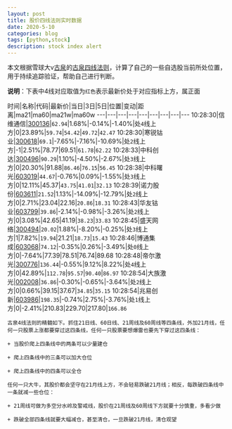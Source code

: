 ```yaml
---
layout: post
title: 股价四线法则实时数据
date: 2020-5-10
categories: blog
tags: [python,stock]
description: stock index alert
---
```



本文根据雪球大v[古泉](https://xueqiu.com/u/7148646888)的[古泉四线法则](https://xueqiu.com/7148646888/130498192)，计算了自己的一些自选股当前所处位置，用于持续追踪验证，帮助自己进行判断。

**说明**：下表中4线对应取值为`红色`表示最新价处于对应指标上方，属正面

时间|名称|代码|最新价|当日|3日|5日|位置|变动|距离|ma21|ma60|ma21w|ma60w
---|---|---|---|---|---|---|---|---
10:28:30|信维通信|[300136](https://xueqiu.com/S/SZ300136)|`62.94`|1.68%|-0.14%|-1.40%|处`4`线上方|0|23.89%|`59.74`|`54.42`|`49.72`|`42.47`
10:28:30|寒锐钴业|[300618](https://xueqiu.com/S/SZ300618)|`69.1`|-7.65%|-7.16%|-10.69%|处`2`线上方|-1|2.51%|78.77|69.51|`61.78`|`62.22`
10:28:33|中科创达|[300496](https://xueqiu.com/S/SZ300496)|`90.29`|1.10%|-4.50%|-2.67%|处`3`线上方|0|20.30%|91.88|`86.46`|`76.15`|`56.45`
10:28:38|中科曙光|[603019](https://xueqiu.com/S/SH603019)|`44.67`|-0.76%|0.09%|-1.55%|处`3`线上方|0|12.11%|45.37|`43.75`|`41.01`|`32.13`
10:28:39|诺力股份|[603611](https://xueqiu.com/S/SH603611)|`21.52`|1.13%|-14.09%|-12.79%|处`2`线上方|0|2.71%|23.04|22.16|`20.86`|`18.31`
10:28:43|华友钴业|[603799](https://xueqiu.com/S/SH603799)|`39.86`|-2.14%|-0.98%|-3.26%|处`2`线上方|0|3.08%|42.65|41.19|`38.23`|`33.83`
10:28:45|盛天网络|[300494](https://xueqiu.com/S/SZ300494)|`20.02`|1.88%|-8.20%|-0.25%|处`3`线上方|1|7.82%|`19.94`|21.21|`18.73`|`15.43`
10:28:46|博通集成|[603068](https://xueqiu.com/S/SH603068)|`74.12`|-0.35%|0.26%|-3.49%|处`0`线上方|0|-7.64%|77.39|78.51|76.74|89.68
10:28:48|帝尔激光|[300776](https://xueqiu.com/S/SZ300776)|`136.44`|-0.55%|9.12%|8.22%|处`4`线上方|0|42.89%|`112.78`|`95.57`|`90.40`|`86.97`
10:28:54|大族激光|[002008](https://xueqiu.com/S/SZ002008)|`36.86`|-0.30%|-0.65%|-3.64%|处`2`线上方|0|0.66%|39.15|37.67|`34.85`|`35.15`
10:28:54|兆易创新|[603986](https://xueqiu.com/S/SH603986)|`198.35`|-0.74%|2.75%|-3.76%|处`1`线上方|0|-2.41%|210.83|229.70|217.80|`166.86`

```
古泉4线法则的精髓如下。抓住21日线、60日线、21周线及60周线等四条线，外加21月线，任何一只股票上涨都要穿过这四条线，任何一只股票要想爆雷也要先下穿过这四条线：

+ 当股价爬上四条线中的两条可以少量建仓

+ 爬上四条线中的三条可以加大仓位

+ 爬上四条线中的四条可以全仓

任何一只大牛，其股价都会坚守在21月线上方，不会轻易跌破21月线；相反，每跌破四条线中一条就减一些仓位：

+ 21周线可做为多空分水岭及警戒线，股价在21周线及60周线下方就要十分慎重，多看少做

+ 跌破全部四条线就要大幅减仓，甚至清仓，一旦跌破21月线，清仓观望
```